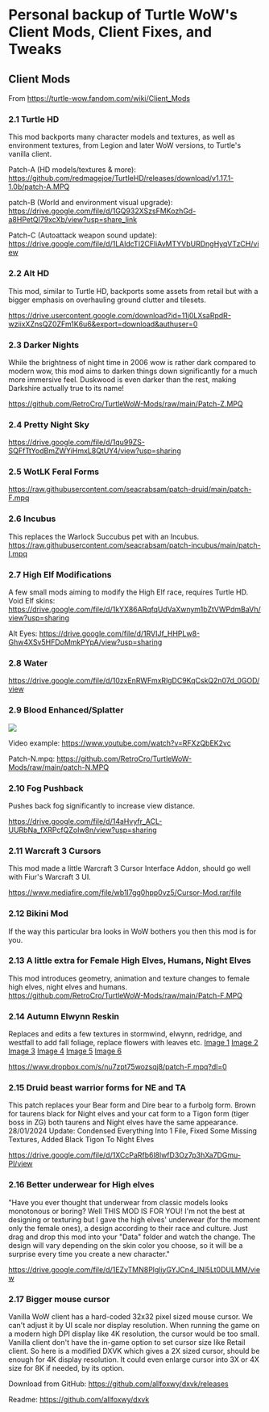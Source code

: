 # Personal backup of Turtle WoW's Client Mods, Client Fixes, and Tweaks

## Client Mods
From https://turtle-wow.fandom.com/wiki/Client_Mods

### 2.1 Turtle HD
This mod backports many character models and textures, as well as environment textures, from Legion and later WoW versions, to Turtle's vanilla client. 

Patch-A (HD models/textures & more): https://github.com/redmagejoe/TurtleHD/releases/download/v1.17.1-1.0b/patch-A.MPQ

patch-B (World and environment visual upgrade): https://drive.google.com/file/d/1GQ932XSzsFMKozhGd-a8HPetQI79xcXb/view?usp=share_link

Patch-C (Autoattack weapon sound update): https://drive.google.com/file/d/1LAldcTI2CFliAvMTYVbURDngHyqVTzCH/view

### 2.2 Alt HD
This mod, similar to Turtle HD, backports some assets from retail but with a bigger emphasis on overhauling ground clutter and tilesets. 

https://drive.usercontent.google.com/download?id=11j0LXsaRpdR-wziixXZnsQZ0ZFm1K6u6&export=download&authuser=0

### 2.3 Darker Nights
While the brightness of night time in 2006 wow is rather dark compared to modern wow, this mod aims to darken things down significantly for a much more immersive feel. 
Duskwood is even darker than the rest, making Darkshire actually true to its name! 

https://github.com/RetroCro/TurtleWoW-Mods/raw/main/Patch-Z.MPQ

### 2.4 Pretty Night Sky
https://drive.google.com/file/d/1qu99ZS-SQFfTtYodBmZWYiHmxL8QtUY4/view?usp=sharing

### 2.5 WotLK Feral Forms
https://raw.githubusercontent.com/seacrabsam/patch-druid/main/patch-F.mpq

### 2.6 Incubus
This replaces the Warlock Succubus pet with an Incubus. 
https://raw.githubusercontent.com/seacrabsam/patch-incubus/main/patch-I.mpq

### 2.7 High Elf Modifications
A few small mods aiming to modify the High Elf race, requires Turtle HD. 
Void Elf skins: https://drive.google.com/file/d/1kYX86ARqfqUdVaXwnym1bZtVWPdmBaVh/view?usp=sharing

Alt Eyes: https://drive.google.com/file/d/1RVIJf_HHPLw8-Ghw4XSv5HFDoMmkPYpA/view?usp=sharing

### 2.8 Water
https://drive.google.com/file/d/10zxEnRWFmxRlgDC9KqCskQ2n07d_0GOD/view

### 2.9 Blood Enhanced/Splatter
![](https://github.com/RetroCro/TurtleWoW-Mods/blob/main/Patch-N-BloodEnhanced.gif)

Video example: https://www.youtube.com/watch?v=RFXzQbEK2vc

Patch-N.mpq: https://github.com/RetroCro/TurtleWoW-Mods/raw/main/patch-N.MPQ


### 2.10	Fog Pushback
Pushes back fog significantly to increase view distance. 

https://drive.google.com/file/d/14aHvyfr_ACL-UURbNa_fXRPcfQZoIw8n/view?usp=sharing

### 2.11	Warcraft 3 Cursors
This mod made a little Warcraft 3 Cursor Interface Addon, should go well with Fiur's Warcraft 3 UI.

https://www.mediafire.com/file/wb1l7gg0hpp0vz5/Cursor-Mod.rar/file

### 2.12	Bikini Mod
If the way this particular bra looks in WoW bothers you then this mod is for you. 

### 2.13	A little extra for Female High Elves, Humans, Night Elves
This mod introduces geometry, animation and texture changes to female high elves, night elves and humans.
https://github.com/RetroCro/TurtleWoW-Mods/raw/main/Patch-F.MPQ

### 2.14	Autumn Elwynn Reskin
Replaces and edits a few textures in stormwind, elwynn, redridge, and westfall to add fall foliage, replace flowers with leaves etc. 
[Image 1](https://i.imgur.com/L3X5ZZI.jpg)
[Image 2](https://i.imgur.com/LimEb6M.jpg)
[Image 3](https://i.imgur.com/e9IGEOw.jpg)
[Image 4](https://i.imgur.com/EALBvMU.jpg)
[Image 5](https://i.imgur.com/5lv5mvG.jpg)
[Image 6](https://i.imgur.com/qjlxz1k.jpg)

https://www.dropbox.com/s/nu7zpt75wozsqj8/patch-F.mpq?dl=0


### 2.15	Druid beast warrior forms for NE and TA
This patch replaces your Bear form and Dire bear to a furbolg form. Brown for taurens black for Night elves and your cat form to a Tigon form (tiger boss in ZG) both taurens and Night elves have the same appearance. 
28/01/2024 Update: Condensed Everything Into 1 File, Fixed Some Missing Textures, Added Black Tigon To Night Elves

https://drive.google.com/file/d/1XCcPaRfb6l8lwfD3Oz7p3hXa7DGmu-Pl/view

### 2.16	Better underwear for High elves
"Have you ever thought that underwear from classic models looks monotonous or boring?
Well THIS MOD IS FOR YOU!
I'm not the best at designing or texturing but I gave the high elves' underwear (for the moment only the female ones), a design according to their race and culture.
Just drag and drop this mod into your "Data" folder and watch the change.
The design will vary depending on the skin color you choose, so it will be a surprise every time you create a new character."

https://drive.google.com/file/d/1EZyTMN8PlgliyGYJCn4_lNl5Lt0DULMM/view

### 2.17	Bigger mouse cursor
Vanilla WoW client has a hard-coded 32x32 pixel sized mouse cursor. We can't adjust it by UI scale nor display resolution. 
When running the game on a modern high DPI display like 4K resolution, the cursor would be too small. 
Vanilla client don't have the in-game option to set cursor size like Retail client.
So here is a modified DXVK which gives a 2X sized cursor, should be enough for 4K display resolution.
It could even enlarge cursor into 3X or 4X size for 8K if needed, by its option.

Download from GitHub: https://github.com/allfoxwy/dxvk/releases 

Readme: https://github.com/allfoxwy/dxvk